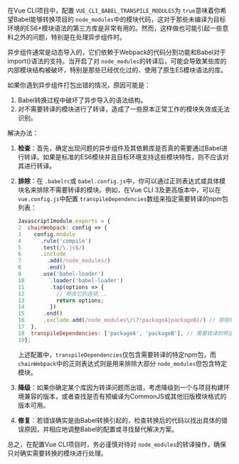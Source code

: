 在Vue CLI项目中，配置 `VUE_CLI_BABEL_TRANSPILE_MODULES`为 `true`意味着你希望Babel能够转换项目的 `node_modules`中的模块代码，这对于那些未编译为目标环境的ES6+模块语法的第三方库是非常有用的。然而，这样做也可能引起一些意料之外的问题，特别是在处理异步组件时。

异步组件通常是动态导入的，它们依赖于Webpack的代码分割功能和Babel对于import()语法的支持。当开启了对 `node_modules`的转译后，可能会导致某些库的内部模块结构被破坏，特别是那些已经优化过的、使用了原生ES模块语法的库。

如果你遇到异步组件打包出错的情况，原因可能是：

1. Babel转换过程中破坏了异步导入的语法结构。
2. 对不需要转译的模块进行了转译，造成了一些原本正常工作的模块失效或无法识别。

解决办法：

1. **检查**：首先，确定出现问题的异步组件及其依赖库是否真的需要通过Babel进行转译。如果是标准的ES6模块并且目标环境支持这些模块特性，则不应该对其进行转译。
2. **排除**：在 `.babelrc`或 `babel.config.js`中，你可以通过正则表达式或具体模块名来排除不需要转译的模块。例如，在Vue CLI 3及更高版本中，可以在 `vue.config.js`中配置 `transpileDependencies`数组来指定需要转译的npm包列表：

   ```javascript
   Javascript1module.exports = {
   2  chainWebpack: config => {
   3    config.module
   4      .rule('compile')
   5      .test(/\.js$/)
   6      .include
   7        .add(/node_modules/)
   8        .end()
   9      .use('babel-loader')
   10        .loader('babel-loader')
   11        .tap(options => {
   12          // 修改它的选项...
   13          return options;
   14        })
   15      .end()
   16      .exclude.add(/node_modules\/(?!packageA|packageB)/) // 排除除了packageA和packageB之外的所有node_modules目录
   17  },
   18  transpileDependencies: ['packageA', 'packageB'], // 需要转译的特定npm包
   19};
   ```

   上述配置中，`transpileDependencies`仅包含需要转译的特定npm包，而 `chainWebpack`中的正则表达式则是用来排除大部分 `node_modules`但包含特定模块。
3. **降级**：如果你确定某个库因为转译问题而出错，考虑降级到一个与项目构建环境兼容的版本，或者查找是否有预编译为CommonJS或其他旧版模块格式的版本可用。
4. **修复**：若错误确实是由Babel转换引起的，检查转换后的代码以找出具体的错误原因，并相应地调整Babel的配置或寻找替代解决方案。

总之，在配置Vue CLI项目时，务必谨慎对待对 `node_modules`的转译操作，确保只对确实需要转换的模块进行处理。
